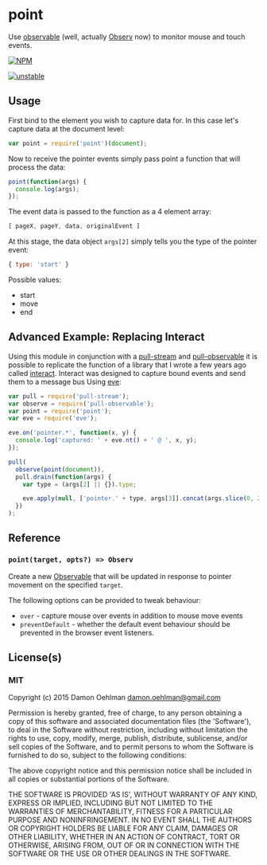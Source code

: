 # point

Use [observable](https://github.com/dominictarr/observable) (well, actually
[Observ](https://github.com/Raynos/observ) now) to monitor mouse and touch
events.


[![NPM](https://nodei.co/npm/point.png)](https://nodei.co/npm/point/)

[![unstable](https://img.shields.io/badge/stability-unstable-yellowgreen.svg)](https://github.com/dominictarr/stability#unstable) 

## Usage

First bind to the element you wish to capture data for.  In this case
let's capture data at the document level:

```js
var point = require('point')(document);
```

Now to receive the pointer events simply pass point a function that will
process the data:

```js
point(function(args) {
  console.log(args);
});
```

The event data is passed to the function as a 4 element array:

```js
[ pageX, pageY, data, originalEvent ]
```

At this stage, the data object `args[2]` simply tells you the type of the
pointer event:

```js
{ type: 'start' }
```

Possible values:

- start
- move
- end

## Advanced Example: Replacing Interact

Using this module in conjunction with a
[pull-stream](https://github.com/dominictarr/pull-stream) and
[pull-observable](https://github.com/DamonOehlman/pull-observable) it is
possible to replicate the function of a library that I wrote a few years
ago called [interact](https://github.com/DamonOehlman/interact).  Interact
was designed to capture bound events and send them to a message bus Using
[eve](https://github.com/adobewebplatform/eve):

```js
var pull = require('pull-stream');
var observe = require('pull-observable');
var point = require('point');
var eve = require('eve');

eve.on('pointer.*', function(x, y) {
  console.log('captured: ' + eve.nt() + ' @ ', x, y);
});

pull(
  observe(point(document)),
  pull.drain(function(args) {
    var type = (args[2] || {}).type;

    eve.apply(null, ['pointer.' + type, args[3]].concat(args.slice(0, 2)));
  })
);


```

## Reference

### `point(target, opts?) => Observ`

Create a new [Observable](https://github.com/Raynos/observ) that will be
updated in response to pointer movement on the specified `target`.

The following options can be provided to tweak behaviour:

- `over` - capture mouse over events in addition to mouse move events
- `preventDefault` - whether the default event behaviour should be
  prevented in the browser event listeners.

## License(s)

### MIT

Copyright (c) 2015 Damon Oehlman <damon.oehlman@gmail.com>

Permission is hereby granted, free of charge, to any person obtaining
a copy of this software and associated documentation files (the
'Software'), to deal in the Software without restriction, including
without limitation the rights to use, copy, modify, merge, publish,
distribute, sublicense, and/or sell copies of the Software, and to
permit persons to whom the Software is furnished to do so, subject to
the following conditions:

The above copyright notice and this permission notice shall be
included in all copies or substantial portions of the Software.

THE SOFTWARE IS PROVIDED 'AS IS', WITHOUT WARRANTY OF ANY KIND,
EXPRESS OR IMPLIED, INCLUDING BUT NOT LIMITED TO THE WARRANTIES OF
MERCHANTABILITY, FITNESS FOR A PARTICULAR PURPOSE AND NONINFRINGEMENT.
IN NO EVENT SHALL THE AUTHORS OR COPYRIGHT HOLDERS BE LIABLE FOR ANY
CLAIM, DAMAGES OR OTHER LIABILITY, WHETHER IN AN ACTION OF CONTRACT,
TORT OR OTHERWISE, ARISING FROM, OUT OF OR IN CONNECTION WITH THE
SOFTWARE OR THE USE OR OTHER DEALINGS IN THE SOFTWARE.
